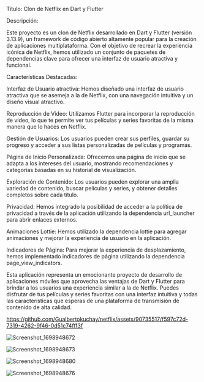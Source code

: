 Título: Clon de Netflix en Dart y Flutter

Descripción:

Este proyecto es un clon de Netflix desarrollado en Dart y Flutter (versión 3.13.9), un framework de código abierto altamente popular para la creación de aplicaciones multiplataforma. Con el objetivo de recrear la experiencia icónica de Netflix, hemos utilizado un conjunto de paquetes de dependencias clave para ofrecer una interfaz de usuario atractiva y funcional.

Características Destacadas:

Interfaz de Usuario atractiva: Hemos diseñado una interfaz de usuario atractiva que se asemeja a la de Netflix, con una navegación intuitiva y un diseño visual atractivo.

Reproducción de Video: Utilizamos Flutter para incorporar la reproducción de video, lo que te permite ver tus películas y series favoritas de la misma manera que lo haces en Netflix.

Gestión de Usuarios: Los usuarios pueden crear sus perfiles, guardar su progreso y acceder a sus listas personalizadas de películas y programas.

Página de Inicio Personalizada: Ofrecemos una página de inicio que se adapta a los intereses del usuario, mostrando recomendaciones y categorías basadas en su historial de visualización.

Exploración de Contenido: Los usuarios pueden explorar una amplia variedad de contenido, buscar películas y series, y obtener detalles completos sobre cada título.

Privacidad: Hemos integrado la posibilidad de acceder a la política de privacidad a través de la aplicación utilizando la dependencia url_launcher para abrir enlaces externos.

Animaciones Lottie: Hemos utilizado la dependencia lottie para agregar animaciones y mejorar la experiencia de usuario en la aplicación.

Indicadores de Página: Para mejorar la experiencia de desplazamiento, hemos implementado indicadores de página utilizando la dependencia page_view_indicators.

Esta aplicación representa un emocionante proyecto de desarrollo de aplicaciones móviles que aprovecha las ventajas de Dart y Flutter para brindar a los usuarios una experiencia similar a la de Netflix. Puedes disfrutar de tus películas y series favoritas con una interfaz intuitiva y todas las características que esperas de una plataforma de transmisión de contenido de alta calidad.


https://github.com/Gualbertokuchay/netflix/assets/90735517/f597c72d-7319-4262-9f46-0d51c74fff3f

![Screenshot_1698948672](https://github.com/Gualbertokuchay/netflix/assets/90735517/758bebd9-21fe-45ce-9684-c6e6c345e169)

![Screenshot_1698948673](https://github.com/Gualbertokuchay/netflix/assets/90735517/e5c492c1-bb83-425d-a88a-eb186e45bb50)

![Screenshot_1698948680](https://github.com/Gualbertokuchay/netflix/assets/90735517/c345722b-96aa-4bfd-b638-0277de2b42b2)

![Screenshot_1698948676](https://github.com/Gualbertokuchay/netflix/assets/90735517/988354bf-87b2-4569-b99e-35db47963b5f)



